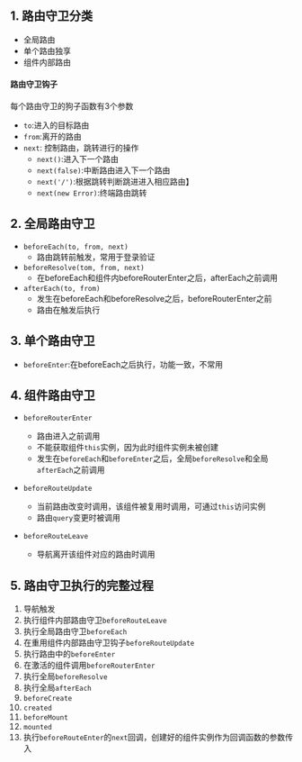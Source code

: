 ## 1. 路由守卫分类
+ 全局路由
+ 单个路由独享
+ 组件内部路由

#### 路由守卫钩子
每个路由守卫的狗子函数有3个参数
+ ```to```:进入的目标路由
+ ```from```:离开的路由
+ ```next```: 控制路由，跳转进行的操作
  + ```next()```:进入下一个路由
  + ```next(false)```:中断路由进入下一个路由
  + ```next('/')```:根据跳转判断跳进进入相应路由】
  + ```next(new Error)```:终端路由跳转

## 2. 全局路由守卫
+ ```beforeEach(to, from, next)```
  + 路由跳转前触发，常用于登录验证
+ ```beforeResolve(tom, from, next)```
  + 在beforeEach和组件内beforeRouterEnter之后，afterEach之前调用
+ ```afterEach(to, from)```
  + 发生在beforeEach和beforeResolve之后，beforeRouterEnter之前
  + 路由在触发后执行

## 3. 单个路由守卫
+ ```beforeEnter```:在beforeEach之后执行，功能一致，不常用

## 4. 组件路由守卫
+ ```beforeRouterEnter```
  + 路由进入之前调用
  + 不能获取组件```this```实例，因为此时组件实例未被创建
  + 发生在```beforeEach```和```beforeEnter```之后，全局```beforeResolve```和全局```afterEach```之前调用

+ ```beforeRouteUpdate```
  + 当前路由改变时调用，该组件被复用时调用，可通过```this```访问实例
  + 路由```query```变更时被调用

+ ```beforeRouteLeave```
  + 导航离开该组件对应的路由时调用

## 5. 路由守卫执行的完整过程
1. 导航触发
2. 执行组件内部路由守卫```beforeRouteLeave```
3. 执行全局路由守卫```beforeEach```
4. 在重用组件内部路由守卫钩子```beforeRouteUpdate```
5. 执行路由中的```beforeEnter```
6. 在激活的组件调用```beforeRouterEnter```
7. 执行全局```beforeResolve```
8. 执行全局```afterEach```
9. ```beforeCreate```
10. ```created```
11. ```beforeMount```
12. ```mounted```
13. 执行```beforeRouteEnter```的```next```回调，创建好的组件实例作为回调函数的参数传入

